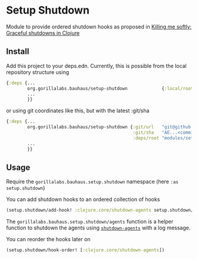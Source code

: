 # Setup Shutdown

Module to provide ordered shutdown hooks as proposed
in [Killing me softly: Graceful shutdowns in Clojure](https://medium.com/helpshift-engineering/achieving-graceful-restarts-of-clojure-services-b3a3b9c1d60d)

Install
-------

Add this project to your deps.edn. Currently, this is possible from the local repository structure using

```clojure
{:deps {...
        org.gorillalabs.bauhaus/setup-shutdown             {:local/root "../../modules/setup/shutdown"}
        ...
        }}
```

or using git coordinates like this, but with the latest :git/sha

```clojure
{:deps {...
        org.gorillalabs.bauhaus/setup-shutdown {:git/url   "git@github.com:gorillalabs/bauhaus.git"
                                                :git/sha   "AE...<commit sha>"
                                                :deps/root "modules/setup/shutdown"}
        ...
        }}
```

## Usage

Require the `gorillalabs.bauhaus.setup.shutdown` namespace (here `:as` `setup.shutdown`)

You can add shutdown hooks to an ordered collection of hooks

```clojure
(setup.shutdown/add-hook! :clojure.core/shutdown-agents setup.shutdown/agents)
```

The `gorillalabs.bauhaus.setup.shutdown/agents` function is a helper function to shutdown the agents
using [`shutdown-agents`](https://clojuredocs.org/clojure.core/shutdown-agents) with a log message.

You can reorder the hooks later on

```clojure
(setup.shutdown/hook-order! [:clojure.core/shutdown-agents])
```

